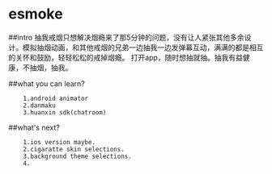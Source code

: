 # esmoke


##intro
抽我戒烟只想解决烟瘾来了那5分钟的问题，没有让人紧张其他多余设计。模拟抽烟动画，和其他戒烟的兄弟一边抽我一边发弹幕互动，满满的都是相互的关怀和鼓励，轻轻松松的戒掉烟瘾。
打开app，随时想抽就抽。抽我有益健康，不抽烟，抽我。

##what you can learn?

		1.android animator
		2.danmaku
		3.huanxin sdk(chatroom)

##what's next?

		1.ios version maybe.
		2.cigaratte skin selections.
		3.background theme selections.
		4.